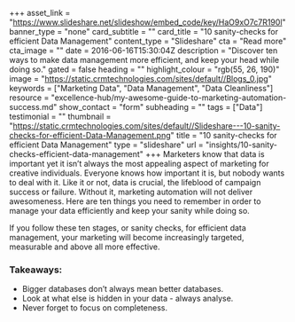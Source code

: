 +++
asset_link = "https://www.slideshare.net/slideshow/embed_code/key/HaO9xO7c7R190l"
banner_type = "none"
card_subtitle = ""
card_title = "10 sanity-checks for efficient Data Management"
content_type = "Slideshare"
cta = "Read more"
cta_image = ""
date = 2016-06-16T15:30:04Z
description = "Discover ten ways to make data management more efficient, and keep your head while doing so."
gated = false
heading = ""
highlight_colour = "rgb(55, 26, 190)"
image = "https://static.crmtechnologies.com/sites/default//Blogs_0.jpg"
keywords = ["Marketing Data", "Data Management", "Data Cleanliness"]
resource = "excellence-hub/my-awesome-guide-to-marketing-automation-success.md"
show_contact = "form"
subheading = ""
tags = ["Data"]
testimonial = ""
thumbnail = "https://static.crmtechnologies.com/sites/default//Slideshare---10-sanity-checks-for-efficient-Data-Management.png"
title = "10 sanity-checks for efficient Data Management"
type = "slideshare"
url = "insights/10-sanity-checks-efficient-data-management"
+++
Marketers know that data is important yet it isn’t always the most appealing aspect of marketing for creative individuals. Everyone knows how important it is, but nobody wants to deal with it. Like it or not, data is crucial, the lifeblood of campaign success or failure. Without it, marketing automation will not deliver awesomeness. Here are ten things you need to remember in order to manage your data efficiently and keep your sanity while doing so.

If you follow these ten stages, or sanity checks, for efficient data management, your marketing will become increasingly targeted, measurable and above all more effective.

### Takeaways:

* Bigger databases don’t always mean better databases.
* Look at what else is hidden in your data - always analyse.
* Never forget to focus on completeness.